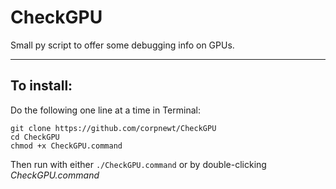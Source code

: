 # CheckGPU
Small py script to offer some debugging info on GPUs.

***

## To install:

Do the following one line at a time in Terminal:

    git clone https://github.com/corpnewt/CheckGPU
    cd CheckGPU
    chmod +x CheckGPU.command
    
Then run with either `./CheckGPU.command` or by double-clicking *CheckGPU.command*
